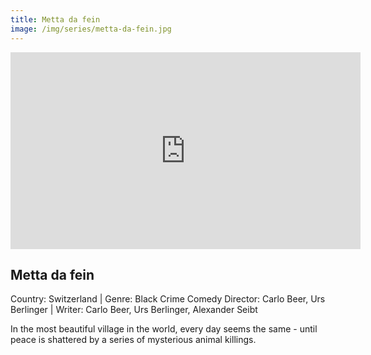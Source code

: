 ```yaml
---
title: Metta da fein
image: /img/series/metta-da-fein.jpg
---
```

<iframe width="560" height="315" src="https://vimeo.com/484156444" frameborder="0" allow="accelerometer; autoplay; encrypted-media; gyroscope; picture-in-picture" allowfullscreen></iframe>

## Metta da fein
Country: Switzerland | Genre: Black Crime Comedy
Director: Carlo Beer, Urs Berlinger | Writer: Carlo Beer, Urs Berlinger, Alexander Seibt

In the most beautiful village in the world, every day seems the same - until peace is shattered by a series of mysterious animal killings.
